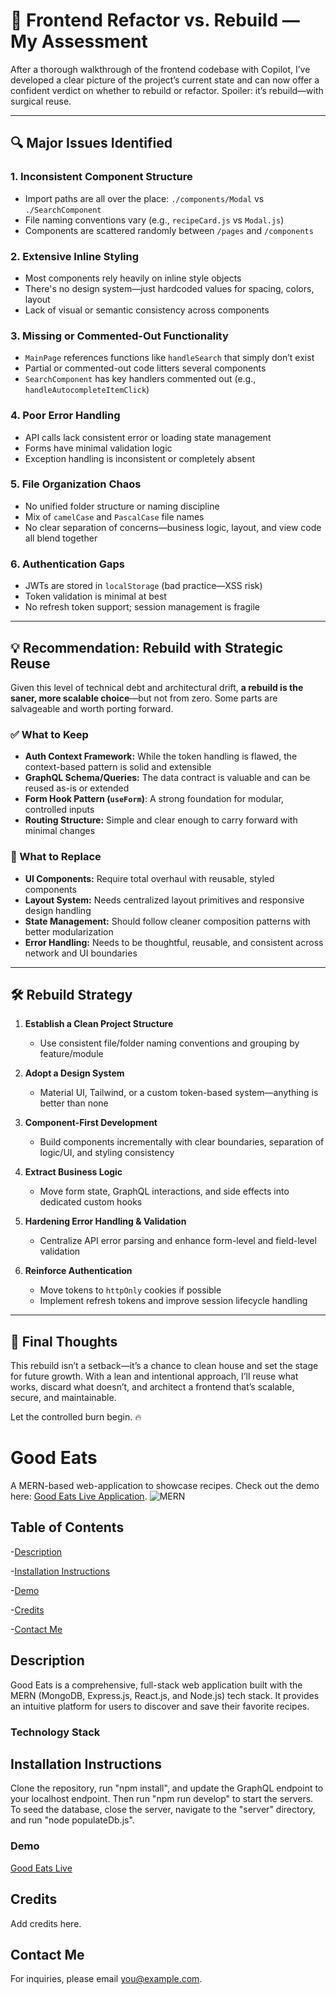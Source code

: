 # 🧠 Frontend Refactor vs. Rebuild — My Assessment

After a thorough walkthrough of the frontend codebase with Copilot, I’ve developed a clear picture of the project’s current state and can now offer a confident verdict on whether to rebuild or refactor. Spoiler: it’s rebuild—with surgical reuse.

---

## 🔍 Major Issues Identified

### 1. Inconsistent Component Structure
- Import paths are all over the place: `./components/Modal` vs `./SearchComponent`
- File naming conventions vary (e.g., `recipeCard.js` vs `Modal.js`)
- Components are scattered randomly between `/pages` and `/components`

### 2. Extensive Inline Styling
- Most components rely heavily on inline style objects
- There's no design system—just hardcoded values for spacing, colors, layout
- Lack of visual or semantic consistency across components

### 3. Missing or Commented-Out Functionality
- `MainPage` references functions like `handleSearch` that simply don’t exist
- Partial or commented-out code litters several components
- `SearchComponent` has key handlers commented out (e.g., `handleAutocompleteItemClick`)

### 4. Poor Error Handling
- API calls lack consistent error or loading state management
- Forms have minimal validation logic
- Exception handling is inconsistent or completely absent

### 5. File Organization Chaos
- No unified folder structure or naming discipline
- Mix of `camelCase` and `PascalCase` file names
- No clear separation of concerns—business logic, layout, and view code all blend together

### 6. Authentication Gaps
- JWTs are stored in `localStorage` (bad practice—XSS risk)
- Token validation is minimal at best
- No refresh token support; session management is fragile

---

## 💡 Recommendation: Rebuild with Strategic Reuse

Given this level of technical debt and architectural drift, **a rebuild is the saner, more scalable choice**—but not from zero. Some parts are salvageable and worth porting forward.

### ✅ What to Keep
- **Auth Context Framework:** While the token handling is flawed, the context-based pattern is solid and extensible
- **GraphQL Schema/Queries:** The data contract is valuable and can be reused as-is or extended
- **Form Hook Pattern (`useForm`)**: A strong foundation for modular, controlled inputs
- **Routing Structure:** Simple and clear enough to carry forward with minimal changes

### 🔁 What to Replace
- **UI Components:** Require total overhaul with reusable, styled components
- **Layout System:** Needs centralized layout primitives and responsive design handling
- **State Management:** Should follow cleaner composition patterns with better modularization
- **Error Handling:** Needs to be thoughtful, reusable, and consistent across network and UI boundaries

---

## 🛠️ Rebuild Strategy

1. **Establish a Clean Project Structure**
   - Use consistent file/folder naming conventions and grouping by feature/module

2. **Adopt a Design System**
   - Material UI, Tailwind, or a custom token-based system—anything is better than none

3. **Component-First Development**
   - Build components incrementally with clear boundaries, separation of logic/UI, and styling consistency

4. **Extract Business Logic**
   - Move form state, GraphQL interactions, and side effects into dedicated custom hooks

5. **Hardening Error Handling & Validation**
   - Centralize API error parsing and enhance form-level and field-level validation

6. **Reinforce Authentication**
   - Move tokens to `httpOnly` cookies if possible
   - Implement refresh tokens and improve session lifecycle handling

---

## 🧭 Final Thoughts

This rebuild isn’t a setback—it’s a chance to clean house and set the stage for future growth. With a lean and intentional approach, I’ll reuse what works, discard what doesn’t, and architect a frontend that’s scalable, secure, and maintainable.

Let the controlled burn begin. 🔥


# Good Eats

A MERN-based web-application to showcase recipes.
Check out the demo here: [Good Eats Live Application](https://good-eats-b2abe2613d0c.herokuapp.com/).
![MERN](https://img.shields.io/badge/MERN-Full%20Stack-blue?style=for-the-badge)

## Table of Contents

-[Description](#description)

-[Installation Instructions](#installation-instructions)

-[Demo](#demo)

-[Credits](#credits)

-[Contact Me](#contact-me)

## Description

Good Eats is a comprehensive, full-stack web application built with the MERN (MongoDB, Express.js, React.js, and Node.js) tech stack. It provides an intuitive platform for users to discover and save their favorite recipes.

### Technology Stack

## Installation Instructions

Clone the repository, run "npm install", and update the GraphQL endpoint to your localhost endpoint. Then run "npm run develop" to start the servers. To seed the database, close the server, navigate to the "server" directory, and run "node populateDb.js".

### Demo

[Good Eats Live](https://good-eats-b2abe2613d0c.herokuapp.com/)

## Credits

Add credits here.

## Contact Me

For inquiries, please email [you@example.com](mailto:you@example.com).
